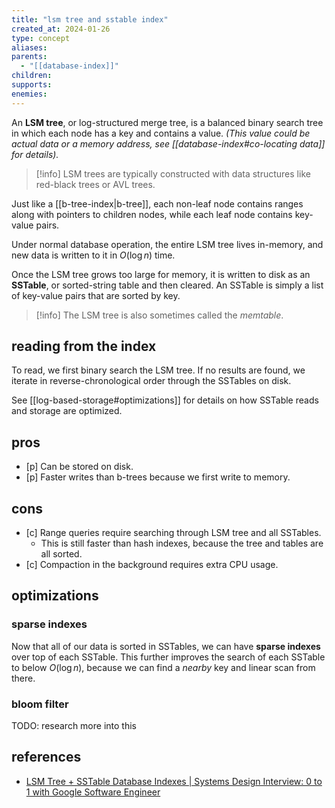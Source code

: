 ```yaml
---
title: "lsm tree and sstable index"
created_at: 2024-01-26
type: concept
aliases: 
parents:
  - "[[database-index]]"
children: 
supports: 
enemies:
---
```


An **LSM tree**, or log-structured merge tree, is a balanced binary search tree in which each node has a key and contains a value. _(This value could be actual data or a memory address, see [[database-index#co-locating data]] for details)._

> [!info]
> LSM trees are typically constructed with data structures like red-black trees or AVL trees.

Just like a [[b-tree-index|b-tree]], each non-leaf node contains ranges along with pointers to children nodes, while each leaf node contains key-value pairs.

Under normal database operation, the entire LSM tree lives in-memory, and new data is written to it in $O(\log n)$ time.

Once the LSM tree grows too large for memory, it is written to disk as an **SSTable**, or sorted-string table and then cleared. An SSTable is simply a list of key-value pairs that are sorted by key.

> [!info]
> The LSM tree is also sometimes called the _memtable_.

## reading from the index

To read, we first binary search the LSM tree. If no results are found, we iterate in reverse-chronological order through the SSTables on disk.

See [[log-based-storage#optimizations]] for details on how SSTable reads and storage are optimized.

## pros

- [p] Can be stored on disk.
- [p] Faster writes than b-trees because we first write to memory.

## cons

- [c] Range queries require searching through LSM tree and all SSTables.
	- This is still faster than hash indexes, because the tree and tables are all sorted.
- [c] Compaction in the background requires extra CPU usage.

## optimizations

### sparse indexes

Now that all of our data is sorted in SSTables, we can have **sparse indexes** over top of each SSTable. This further improves the search of each SSTable to below $O(\log n)$, because we can find a _nearby_ key and linear scan from there.

### bloom filter

TODO: research more into this

## references

- [LSM Tree + SSTable Database Indexes | Systems Design Interview: 0 to 1 with Google Software Engineer](https://www.youtube.com/watch?v=ciGAVER_erw)
